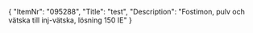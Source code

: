 {
  "ItemNr": "095288",
  "Title": "test",
  "Description": "Fostimon, pulv och vätska till inj-vätska, lösning 150 IE"
}